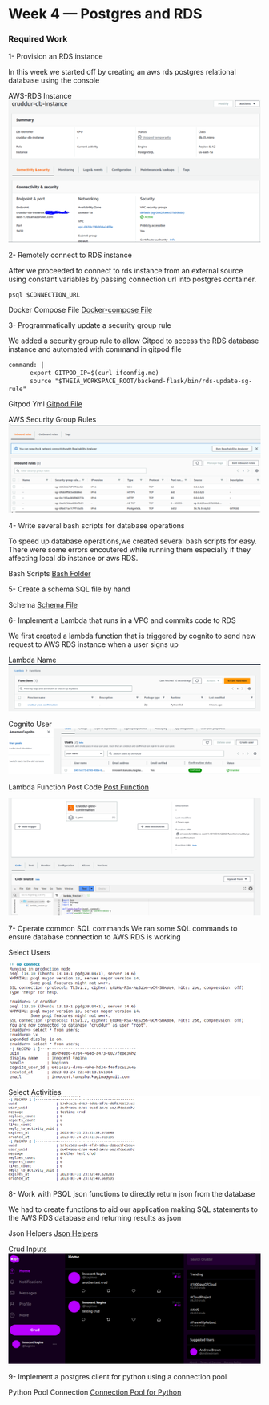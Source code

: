 # Week 4 — Postgres and RDS

### Required Work
1- Provision an RDS instance

In this week we started off by creating an aws rds postgres relational database using the console

AWS-RDS Instance
![AWs RDS Database](assets/aws-rds-instance.png)

2- Remotely connect to RDS instance

After we proceeded to connect to rds instance from an external source using constant variables by passing connection url into postgres container.


```
psql $CONNECTION_URL
```

Docker Compose File
[Docker-compose File](https://github.com/innocentkagina/aws-bootcamp-cruddur-2023/blob/318c5315074cb8a7cc945794f05edcef7307f52f/docker-compose.yml)


3- Programmatically update a security group rule

We added a security group rule to allow Gitpod to access the RDS database instance and automated with command in gitpod file

```
command: |
      export GITPOD_IP=$(curl ifconfig.me)
      source "$THEIA_WORKSPACE_ROOT/backend-flask/bin/rds-update-sg-rule"

```
Gitpod Yml
[Gitpod File](https://github.com/innocentkagina/aws-bootcamp-cruddur-2023/blob/318c5315074cb8a7cc945794f05edcef7307f52f/.gitpod.yml)

AWS Security Group Rules
![AWS Security Group Rules](assets/sg-inboud-rules.png)

4- Write several bash scripts for database operations

To speed up database operations,we created several bash scripts for easy.
There were some errors encoutered while running them especially if they affecting local db instance or aws RDS.

Bash Scripts
[Bash Folder](https://github.com/innocentkagina/aws-bootcamp-cruddur-2023/tree/main/backend-flask/bin)


5- Create a schema SQL file by hand

Schema
[Schema File](https://github.com/innocentkagina/aws-bootcamp-cruddur-2023/blob/318c5315074cb8a7cc945794f05edcef7307f52f/backend-flask/db/schema.sql)

6- Implement a Lambda that runs in a VPC and commits code to RDS

We first created a lambda function  that is triggered by cognito to send new request to AWS RDS instance when a user signs up

Lambda Name
![AWS Lambda](assets/lambda-aws.png)

Cognito User
![AWs cognito User](assets/cognito-user.png)

Lambda Function Post Code
[Post Function](https://github.com/innocentkagina/aws-bootcamp-cruddur-2023/blob/318c5315074cb8a7cc945794f05edcef7307f52f/aws/lambdas/cruddur-post-confirmation.py)

![Post Confirmation Code](assets/post-confirmation.png)

7- Operate common SQL commands
We ran some SQL commands to ensure database connection to AWS RDS is working

Select Users

![Users](assets/select-users-rds.png)

Select Activities
![Activities](assets/select-activities-rds.png)

8- Work with PSQL json functions to directly return json from the database

We had to create functions to aid our application making SQL statements to the AWS RDS database and returning results as json

Json Helpers
[Json Helpers](https://github.com/innocentkagina/aws-bootcamp-cruddur-2023/blob/318c5315074cb8a7cc945794f05edcef7307f52f/backend-flask/lib/db.py)

Crud Inputs
![New Posts](assets/create-activities.png)

9- Implement a postgres client for python using a connection pool

Python Pool Connection
[Connection Pool for Python](https://github.com/innocentkagina/aws-bootcamp-cruddur-2023/blob/318c5315074cb8a7cc945794f05edcef7307f52f/backend-flask/lib/db.py)